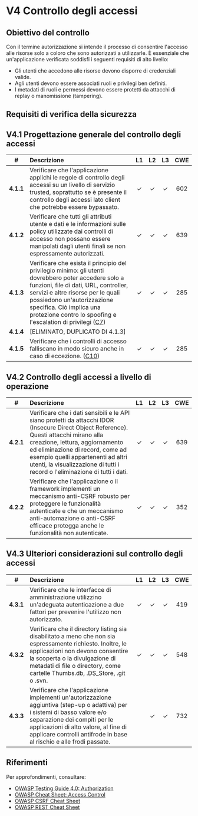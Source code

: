 # V4 Controllo degli accessi

## Obiettivo del controllo

Con il termine autorizzazione si intende il processo di consentire l'accesso alle risorse solo a coloro che sono autorizzati a utilizzarle. È essenziale che un'applicazione verificata soddisfi i seguenti requisiti di alto livello:

* Gli utenti che accedono alle risorse devono disporre di credenziali valide.
* Agli utenti devono essere associati ruoli e privilegi ben definiti.
* I metadati di ruoli e permessi devono essere protetti da attacchi di replay o manomissione (tampering).

## Requisiti di verifica della sicurezza

## V4.1 Progettazione generale del controllo degli accessi

| # | Descrizione | L1 | L2 | L3 | CWE |
| :---: | :--- | :---: | :---:| :---: | :---: |
| **4.1.1** | Verificare che l'applicazione applichi le regole di controllo degli accessi su un livello di servizio trusted, soprattutto se è presente il controllo degli accessi lato client che potrebbe essere bypassato. | ✓ | ✓ | ✓ | 602 |
| **4.1.2** | Verificare che tutti gli attributi utente e dati e le informazioni sulle policy utilizzate dai controlli di accesso non possano essere manipolati dagli utenti finali se non espressamente autorizzati. | ✓ | ✓ | ✓ | 639 |
| **4.1.3** | Verificare che esista il principio del privilegio minimo: gli utenti dovrebbero poter accedere solo a funzioni, file di dati, URL, controller, servizi e altre risorse per le quali possiedono un'autorizzazione specifica. Ciò implica una protezione contro lo spoofing e l'escalation di privilegi ([C7](https://owasp.org/www-project-proactive-controls/#div-numbering)) | ✓ | ✓ | ✓ | 285 |
| **4.1.4** | [ELIMINATO, DUPLICATO DI 4.1.3] | | | | |
| **4.1.5** | Verificare che i controlli di accesso falliscano in modo sicuro anche in caso di eccezione. ([C10](https://owasp.org/www-project-proactive-controls/#div-numbering)) | ✓ | ✓ | ✓ | 285 |

## V4.2 Controllo degli accessi a livello di operazione

| # | Descrizione | L1 | L2 | L3 | CWE |
| :---: | :--- | :---: | :---:| :---: | :---: |
| **4.2.1** | Verificare che i dati sensibili e le API siano protetti da attacchi IDOR (Insecure Direct Object Reference). Questi attacchi mirano alla creazione, lettura, aggiornamento ed eliminazione di record, come ad esempio quelli appartenenti ad altri utenti, la visualizzazione di tutti i record o l'eliminazione di tutti i dati. | ✓ | ✓ | ✓ | 639 |
| **4.2.2** | Verificare che l'applicazione o il framework implementi un meccanismo anti-CSRF robusto per proteggere le funzionalità autenticate e che un meccanismo anti-automazione o anti-CSRF efficace protegga anche le funzionalità non autenticate. | ✓ | ✓ | ✓ | 352 |

## V4.3 Ulteriori considerazioni sul controllo degli accessi

| # | Descrizione | L1 | L2 | L3 | CWE |
| :---: | :--- | :---: | :---:| :---: | :---: |
| **4.3.1** | Verificare che le interfacce di amministrazione utilizzino un'adeguata autenticazione a due fattori per prevenire l'utilizzo non autorizzato. | ✓ | ✓ | ✓ | 419 |
| **4.3.2** | Verificare che il directory listing sia disabilitato a meno che non sia espressamente richiesto. Inoltre, le applicazioni non devono consentire la scoperta o la divulgazione di metadati di file o directory, come cartelle Thumbs.db, .DS_Store, .git o .svn. | ✓ | ✓ | ✓ | 548 |
| **4.3.3** | Verificare che l'applicazione implementi un'autorizzazione aggiuntiva (step-up o adattiva) per i sistemi di basso valore e/o separazione dei compiti per le applicazioni di alto valore, al fine di applicare controlli antifrode in base al rischio e alle frodi passate. | | ✓ | ✓ | 732 |

## Riferimenti

Per approfondimenti, consultare:

* [OWASP Testing Guide 4.0: Authorization](https://owasp.org/www-project-web-security-testing-guide/v41/4-Web_Application_Security_Testing/05-Authorization_Testing/README.html)
* [OWASP Cheat Sheet: Access Control](https://cheatsheetseries.owasp.org/cheatsheets/Access_Control_Cheat_Sheet.html)
* [OWASP CSRF Cheat Sheet](https://cheatsheetseries.owasp.org/cheatsheets/Cross-Site_Request_Forgery_Prevention_Cheat_Sheet.html)
* [OWASP REST Cheat Sheet](https://cheatsheetseries.owasp.org/cheatsheets/REST_Security_Cheat_Sheet.html)
